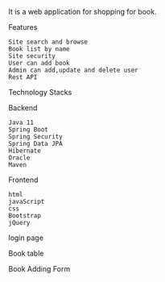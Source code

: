 It is a web application for shopping for book.

Features

    Site search and browse
    Book list by name
    Site security
    User can add book
    Admin can add,update and delete user
    Rest API

Technology Stacks

Backend

    Java 11
    Spring Boot 
    Spring Security
    Spring Data JPA
    Hibernate
    Oracle
    Maven

Frontend

    html
    javaScript
    css
    Bootstrap
    jQuery

login page



Book table

Book Adding Form


